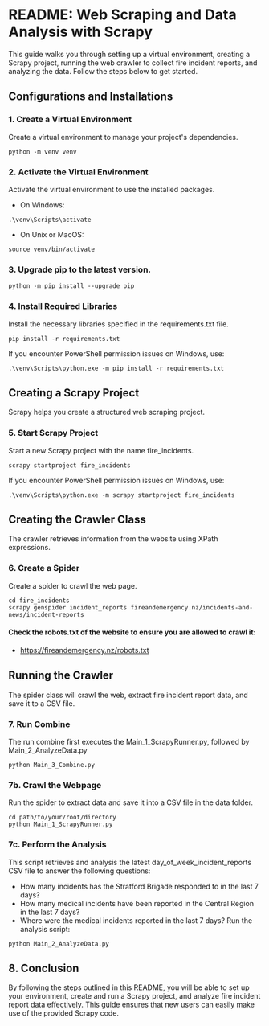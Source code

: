 # README: Web Scraping and Data Analysis with Scrapy

This guide walks you through setting up a virtual environment, creating a Scrapy project, running the web crawler to collect fire incident reports, and analyzing the data. Follow the steps below to get started.

## Configurations and Installations

### 1. Create a Virtual Environment
Create a virtual environment to manage your project's dependencies.
```
python -m venv venv
```

### 2. Activate the Virtual Environment
Activate the virtual environment to use the installed packages.

- On Windows:
```
.\venv\Scripts\activate
```

- On Unix or MacOS:
```
source venv/bin/activate
```

### 3. Upgrade pip to the latest version.
```
python -m pip install --upgrade pip
```

### 4. Install Required Libraries
Install the necessary libraries specified in the requirements.txt file.

```
pip install -r requirements.txt
```
If you encounter PowerShell permission issues on Windows, use:
```
.\venv\Scripts\python.exe -m pip install -r requirements.txt
```


## Creating a Scrapy Project
Scrapy helps you create a structured web scraping project.

### 5. Start Scrapy Project
Start a new Scrapy project with the name fire_incidents.
```
scrapy startproject fire_incidents
```
If you encounter PowerShell permission issues on Windows, use:
```
.\venv\Scripts\python.exe -m scrapy startproject fire_incidents
```



## Creating the Crawler Class
The crawler retrieves information from the website using XPath expressions.

### 6. Create a Spider
Create a spider to crawl the web page.

```
cd fire_incidents
scrapy genspider incident_reports fireandemergency.nz/incidents-and-news/incident-reports
```

#### Check the robots.txt of the website to ensure you are allowed to crawl it:
- https://fireandemergency.nz/robots.txt




## Running the Crawler
The spider class will crawl the web, extract fire incident report data, and save it to a CSV file.

### 7. Run Combine
The run combine first executes the Main_1_ScrapyRunner.py, followed by Main_2_AnalyzeData.py
```
python Main_3_Combine.py
```
### 7b. Crawl the Webpage
Run the spider to extract data and save it into a CSV file in the data folder.

```
cd path/to/your/root/directory
python Main_1_ScrapyRunner.py
```

### 7c. Perform the Analysis
This script retrieves and analysis the latest day_of_week_incident_reports CSV file to answer the following questions:

- How many incidents has the Stratford Brigade responded to in the last 7 days?
- How many medical incidents have been reported in the Central Region in the last 7 days?
- Where were the medical incidents reported in the last 7 days?
Run the analysis script:

```
python Main_2_AnalyzeData.py
```

## 8. Conclusion
By following the steps outlined in this README, you will be able to set up your environment, create and run a Scrapy project, and analyze fire incident report data effectively. This guide ensures that new users can easily make use of the provided Scrapy code.






